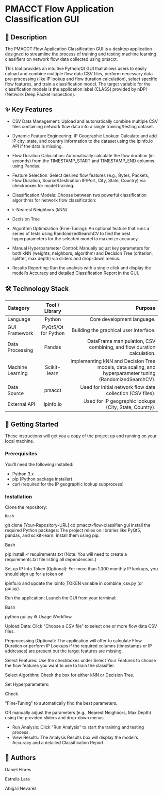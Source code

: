 # PMACCT Flow Application Classification GUI
## 📝 Description

The PMACCT Flow Application Classification GUI is a desktop application designed to streamline the process of training and testing machine learning classifiers on network flow data collected using pmacct.

This tool provides an intuitive Python/Qt GUI that allows users to easily upload and combine multiple flow data CSV files, perform necessary data pre-processing (like IP lookup and flow duration calculation), select specific flow features, and train a classification model. The target variable for the classification models is the application label (CLASS) provided by nDPI (Network Deep Packet Inspection).


## ✨ Key Features

* CSV Data Management: Upload and automatically combine multiple CSV files containing network flow data into a single training/testing dataset.

* Dynamic Feature Engineering: IP Geographic Lookup: Calculate and add IP city, state, and country information to the dataset using the ipinfo.io API if the data is missing.

* Flow Duration Calculation: Automatically calculate the flow duration (in seconds) from the TIMESTAMP_START and TIMESTAMP_END columns using Pandas.

* Feature Selection: Select desired flow features (e.g., Bytes, Packets, Flow Duration, Source/Destination IP/Port, City, State, Country) via checkboxes for model training.

* Classification Models: Choose between two powerful classification algorithms for network flow classification:

* k-Nearest Neighbors (kNN)

* Decision Tree

* Algorithm Optimization (Fine-Tuning): An optional feature that runs a series of tests using RandomizedSearchCV to find the best hyperparameters for the selected model to maximize accuracy.

* Manual Hyperparameter Control: Manually adjust key parameters for both kNN (weights, neighbors, algorithm) and Decision Tree (criterion, splitter, max depth) via sliders and drop-down menus.

* Results Reporting: Run the analysis with a single click and display the model's Accuracy and detailed Classification Report in the GUI.


## 🛠️ Technology Stack
| Category |	Tool / Library	| Purpose |
| :------- | :--------------: | -------: |
|Language	 | Python           | Core development language. |
| GUI Framework	| PyQt5/Qt for Python | Building the graphical user interface. |
| Data Processing	| Pandas | DataFrame manipulation, CSV combining, and flow duration calculation. |
| Machine Learning | Scikit-learn | Implementing kNN and Decision Tree models, data scaling, and hyperparameter tuning (RandomizedSearchCV). |
| Data Source	| pmacct |Used for initial network flow data collection (CSV files). |
| External API | ipinfo.io | Used for IP geographic lookups (City, State, Country).| Export to Sheets |

## 🚀 Getting Started
These instructions will get you a copy of the project up and running on your local machine.

### Prerequisites
You'll need the following installed:
* Python 3.x
* pip (Python package installer)
* curl (required for the IP geographic lookup subprocess) 

### Installation
Clone the repository:

```Bash```

git clone [Your-Repository-URL]
cd pmacct-flow-classifier-gui
Install the required Python packages:
The project relies on libraries like PyQt5, pandas, and scikit-learn. Install them using pip:


Bash

pip install -r requirements.txt
(Note: You will need to create a requirements.txt file listing all dependencies.)

Set up IP Info Token (Optional):
For more than 1,000 monthly IP lookups, you should sign up for a token on 

ipinfo.io and update the ipinfo_TOKEN variable in combine_csv.py (or gui.py).


Run the application:
Launch the GUI from your terminal:

Bash

python gui.py
⚙️ Usage Workflow

Upload Data: Click "Choose a CSV file" to select one or more flow data CSV files.



Preprocessing (Optional): The application will offer to calculate Flow Duration or perform IP Lookups if the required columns (timestamps or IP addresses) are present but the target features are missing.



Select Features: Use the checkboxes under Select Your Features to choose the flow features you want to use to train the classifier.


Select Algorithm: Check the box for either kNN or Decision Tree.

Set Hyperparameters:

Check 

"Fine-Tuning" to automatically find the best parameters.


OR manually adjust the parameters (e.g., Nearest Neighbors, Max Depth) using the provided sliders and drop-down menus.


* Run Analysis: Click "Run Analysis" to start the training and testing process.
* View Results: The Analysis Results box will display the model's Accuracy and a detailed Classification Report.

## 👤 Authors
Daniel Flores

Estrella Lara

Abigail Nevarez
